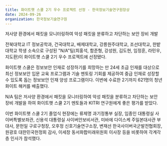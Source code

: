 ```yaml
---
title: 화이트햇 스쿨 2기 우수 프로젝트 선정 - 한국정보기술연구원장상
date: 2024-09-26
organization: 한국정보기술연구원
---
```

저사양 환경에서 패킷을 모니터링하여 악성 패킷을 분류하고 차단하는 보안 장비 개발


<!--more-->

전북대학교 IT 정보공학과, 건국대학교, 배제대학교, 강릉원주대학교, 조선대학교, 한밭대학교 학생 소속으로 구성된 "N/A"팀(최홍석, 함준형, 강성원, 김도현, 임정훈, 라민우, 지도환)이 화이트햇 스쿨 2기 우수 프로젝트에 선정됐다.

화이트햇 스쿨은 정보보안 인재로 성장하기를 희망하는 만 24세 초급 인재를 대상으로 최신 정보보안 입문 교육 프로그램과 기술 멘토링 기회를 제공하여 중급 인재로 성장할 수 있도록 돕는 정보보안 인재 양성 프로그램이다. 이번에 수료한 2기까지 621명의 청년 화이트 해커를 배출했다. 

N/A 팀은 저사양 환경에서 패킷을 모니터링하여 악성 패킷을 분류하고 차단하는 보안 장비 개발을 하여 화이트햇 스쿨 2기 멘토들과 KITRI 연구원에게 좋은 평가를 받았다.

이번 화이트햇 스쿨 2기 졸업식 현장에는 류제명 과기정통부 실장, 임종인 대통령실 사이버특별보좌관, 신용석 대통령실 사이버안보비서관, 미바에 다이스케 주일본대사관 부대사, 문헌일 구로구청장, 오후정 신호기술연구소장, 변재선 한국사이버국군발전협회장, 원광호 대한민국헌정회 감사, 이세창 동서화합미래위원회 이사장 등을 비롯하여 각계각층 인사가 참석했다. 